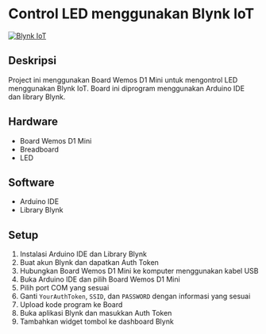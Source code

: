 # Control LED menggunakan Blynk IoT

[![Blynk IoT](https://cdn.prod.website-files.com/6272e11601c9e296becde07b/665d3e23703fff50536fcae8_blynk-logo-green.svg)](https://blynk.io/)

## Deskripsi

Project ini menggunakan Board Wemos D1 Mini untuk mengontrol LED menggunakan Blynk IoT. Board ini diprogram menggunakan Arduino IDE dan library Blynk.

## Hardware

* Board Wemos D1 Mini
* Breadboard
* LED

## Software

* Arduino IDE
* Library Blynk

## Setup

1. Instalasi Arduino IDE dan Library Blynk
2. Buat akun Blynk dan dapatkan Auth Token
3. Hubungkan Board Wemos D1 Mini ke komputer menggunakan kabel USB
4. Buka Arduino IDE dan pilih Board Wemos D1 Mini
5. Pilih port COM yang sesuai
6. Ganti `YourAuthToken`, `SSID`, dan `PASSWORD` dengan informasi yang sesuai
6. Upload kode program ke Board
7. Buka aplikasi Blynk dan masukkan Auth Token
8. Tambahkan widget tombol ke dashboard Blynk



